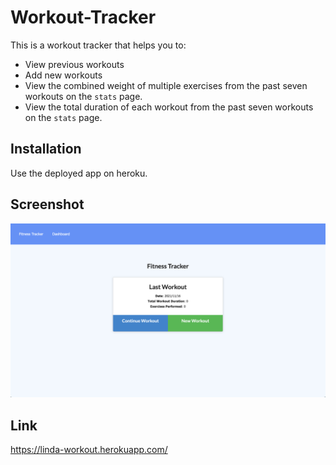 # Workout-Tracker
This is a workout tracker that helps you to:
 - View previous workouts
 - Add new workouts
 - View the combined weight of multiple exercises from the past seven workouts on the `stats` page.
 - View the total duration of each workout from the past seven workouts on the `stats` page.
 
 ## Installation
 Use the deployed app on heroku. 

 ## Screenshot
![Screenshot](screenshot.png)

 ## Link
 https://linda-workout.herokuapp.com/
